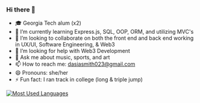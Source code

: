 ### Hi there 👋


- 🎓 Georgia Tech alum (x2)
- 🌱 I’m currently learning Express.js, SQL, OOP, ORM, and utilizing MVC's
- 👯 I’m looking to collaborate on both the front end and back end working in UX/UI, Software Engineering, & Web3
- 🤔 I’m looking for help with Web3 Development
- 💬 Ask me about music, sports, and art
- 📫 How to reach me: dasiasmith023@gmail.com
- 😄 Pronouns: she/her
- ⚡ Fun fact: I ran track in college (long & triple jump)

[![Most Used Languages](https://github-readme-stats.vercel.app/api/top-langs/?username=dasiasmith)](https://github.com/dasiasmith/github-readme-stats)
